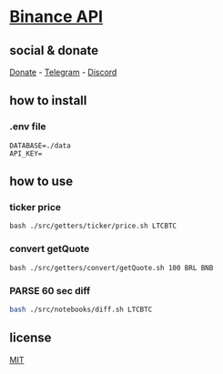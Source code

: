 # [Binance API](https://binance-docs.github.io/apidocs/spot/en/#change-log)

## social & donate

[Donate](https://link.mercadopago.com.br/brtmvdl) - [Telegram](https://t.me/+KRmg5MlqgMk0MTg5) - [Discord](https://discord.gg/4JFAWPYs)

## how to install

### .env file

```
DATABASE=./data
API_KEY=

```

## how to use

### ticker price

```
bash ./src/getters/ticker/price.sh LTCBTC
```

### convert getQuote

```
bash ./src/getters/convert/getQuote.sh 100 BRL BNB
```

### PARSE 60 sec diff

```sh
bash ./src/notebooks/diff.sh LTCBTC
```

## license

[MIT](./LICENSE)
